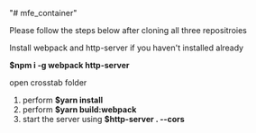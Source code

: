 "# mfe_container" 

Please follow the steps below after cloning all three repositroies

Install webpack and http-server if you haven't installed already

**$npm i -g webpack http-server**

open crosstab folder
1. perform **$yarn install**
2. perform **$yarn build:webpack**
3. start the server using **$http-server . --cors**
